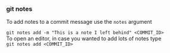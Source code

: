 ### git notes  
To add notes to a commit message use the `notes` argument  

`git notes add -m "This is a note I left behind" <COMMIT_ID>`  
To open an editor, in case you wanted to add lots of notes type  
`git notes add <COMMIT_ID>`
